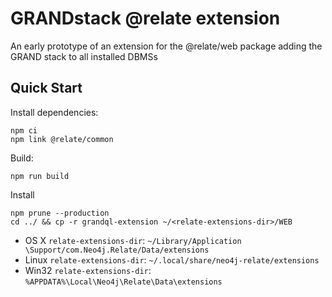 # GRANDstack @relate extension
An early prototype of an extension for the @relate/web package adding the GRAND stack to all installed DBMSs

## Quick Start

Install dependencies:

```
npm ci
npm link @relate/common
```

Build:

```
npm run build
```

Install

```
npm prune --production
cd ../ && cp -r grandql-extension ~/<relate-extensions-dir>/WEB
```
- OS X `relate-extensions-dir`: `~/Library/Application \Support/com.Neo4j.Relate/Data/extensions`
- Linux `relate-extensions-dir`: `~/.local/share/neo4j-relate/extensions`
- Win32 `relate-extensions-dir`: `%APPDATA%\Local\Neo4j\Relate\Data\extensions`
